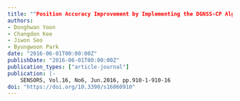 ```yaml
---
title: ""Position Accuracy Improvement by Implementing the DGNSS-CP Algorithm in Smartphones""
authors:
- Donghwan Yoon
- Changdon Kee
- Jiwon Seo
- Byungwoon Park
date: "2016-06-01T00:00:00Z"
publishDate: "2016-06-01T00:00:00Z"
publication_types: ["article-journal"]
publication: |-
    SENSORS, Vol.16, No6, Jun.2016, pp.910-1-910-16
doi: "https://doi.org/10.3390/s16060910"
---
```

